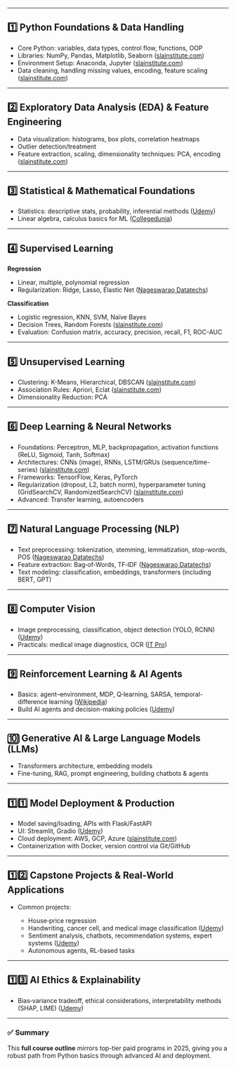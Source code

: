 

---

## 1️⃣ Python Foundations & Data Handling

* Core Python: variables, data types, control flow, functions, OOP
* Libraries: NumPy, Pandas, Matplotlib, Seaborn ([slainstitute.com][1])
* Environment Setup: Anaconda, Jupyter ([slainstitute.com][1])
* Data cleaning, handling missing values, encoding, feature scaling ([slainstitute.com][1])

---

## 2️⃣ Exploratory Data Analysis (EDA) & Feature Engineering

* Data visualization: histograms, box plots, correlation heatmaps
* Outlier detection/treatment&#x20;
* Feature extraction, scaling, dimensionality techniques: PCA, encoding ([slainstitute.com][1])

---

## 3️⃣ Statistical & Mathematical Foundations

* Statistics: descriptive stats, probability, inferential methods ([Udemy][2])
* Linear algebra, calculus basics for ML ([Collegedunia][3])

---

## 4️⃣ Supervised Learning

**Regression**

* Linear, multiple, polynomial regression
* Regularization: Ridge, Lasso, Elastic Net ([Nageswarao Datatechs][4])

**Classification**

* Logistic regression, KNN, SVM, Naïve Bayes
* Decision Trees, Random Forests ([slainstitute.com][1])
* Evaluation: Confusion matrix, accuracy, precision, recall, F1, ROC-AUC&#x20;

---

## 5️⃣ Unsupervised Learning

* Clustering: K-Means, Hierarchical, DBSCAN ([slainstitute.com][1])
* Association Rules: Apriori, Eclat ([slainstitute.com][1])
* Dimensionality Reduction: PCA&#x20;

---

## 6️⃣ Deep Learning & Neural Networks

* Foundations: Perceptron, MLP, backpropagation, activation functions (ReLU, Sigmoid, Tanh, Softmax)&#x20;
* Architectures: CNNs (image), RNNs, LSTM/GRUs (sequence/time-series) ([slainstitute.com][1])
* Frameworks: TensorFlow, Keras, PyTorch&#x20;
* Regularization (dropout, L2, batch norm), hyperparameter tuning (GridSearchCV, RandomizedSearchCV) ([slainstitute.com][1])
* Advanced: Transfer learning, autoencoders&#x20;

---

## 7️⃣ Natural Language Processing (NLP)

* Text preprocessing: tokenization, stemming, lemmatization, stop-words, POS ([Nageswarao Datatechs][4])
* Feature extraction: Bag‑of‑Words, TF‑IDF ([Nageswarao Datatechs][4])
* Text modeling: classification, embeddings, transformers (including BERT, GPT)&#x20;

---

## 8️⃣ Computer Vision

* Image preprocessing, classification, object detection (YOLO, RCNN) ([Udemy][2])
* Practicals: medical image diagnostics, OCR ([IT Pro][5])

---

## 9️⃣ Reinforcement Learning & AI Agents

* Basics: agent–environment, MDP, Q‑learning, SARSA, temporal-difference learning ([Wikipedia][6])
* Build AI agents and decision-making policies ([Udemy][7])

---

## 🔟 Generative AI & Large Language Models (LLMs)

* Transformers architecture, embedding models&#x20;
* Fine-tuning, RAG, prompt engineering, building chatbots & agents&#x20;

---

## 1️⃣1️⃣ Model Deployment & Production

* Model saving/loading, APIs with Flask/FastAPI&#x20;
* UI: Streamlit, Gradio ([Udemy][8])
* Cloud deployment: AWS, GCP, Azure ([slainstitute.com][1])
* Containerization with Docker, version control via Git/GitHub&#x20;

---

## 1️⃣2️⃣ Capstone Projects & Real-World Applications

* Common projects:

  * House‑price regression
  * Handwriting, cancer cell, and medical image classification ([Udemy][9])
  * Sentiment analysis, chatbots, recommendation systems, expert systems ([Udemy][10])
  * Autonomous agents, RL-based tasks&#x20;

---

## 1️⃣3️⃣ AI Ethics & Explainability

* Bias‑variance tradeoff, ethical considerations, interpretability methods (SHAP, LIME) ([Udemy][11])

---

### ✅ Summary

This **full course outline** mirrors top-tier paid programs in 2025, giving you a robust path from Python basics through advanced AI and deployment.

[1]: https://www.slainstitute.com/machine-learning-with-python-syllabus/?utm_source=chatgpt.com "Machine Learning with Python Syllabus | Updated 2025"
[2]: https://www.udemy.com/course/data-science-artificial-intelligence-machine-learning-with-python/?utm_source=chatgpt.com "Data Science, AI, and Machine Learning with Python - Udemy"
[3]: https://collegedunia.com/courses/machine-learning/syllabus?utm_source=chatgpt.com "Machine Learning Syllabus 2024: Subjects, Course-wise ... - Collegedunia"
[4]: https://datatechs.in/courses/artificial-intelligence/?utm_source=chatgpt.com "Artificial Intelligence Training | AI Syllabus - Datatechs"
[5]: https://www.itpro.com/development/programming/361267/11-best-python-courses?utm_source=chatgpt.com "The best online Python courses"
[6]: https://en.wikipedia.org/wiki/Outline_of_machine_learning?utm_source=chatgpt.com "Outline of machine learning"
[7]: https://www.udemy.com/course/artificial-intelligence-ml-llm-ai-agents-a-z/?utm_source=chatgpt.com "Artificial Intelligence, ML, LLMs, AI-Agents A-Z with Python - Udemy"
[8]: https://www.udemy.com/course/master_ai_and_ml_with_python/?utm_source=chatgpt.com "Master AI & ML with Python: 2024 Guide & Applications - Udemy"
[9]: https://www.udemy.com/course/machine-learning-course-with-python/?utm_source=chatgpt.com "The Complete Machine Learning Course with Python - Udemy"
[10]: https://www.udemy.com/course/complete-python-ml-ai-bootcamp-ultimate-beginners-guide/?utm_source=chatgpt.com "Complete Python, ML & AI Bootcamp: Ultimate Beginner's Guide - Udemy"
[11]: https://www.udemy.com/course/artificial-intelligence-with-python-p/?utm_source=chatgpt.com "AI Mastery: Python’s Odyssey in Artificial Intelligence - Udemy"
